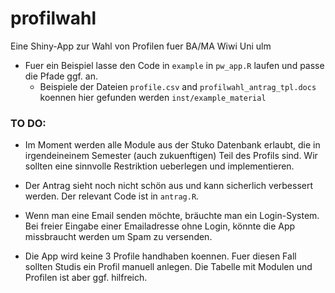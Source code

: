 # profilwahl

Eine Shiny-App zur Wahl von Profilen fuer BA/MA Wiwi Uni ulm

- Fuer ein Beispiel lasse den Code in `example` in `pw_app.R` laufen und passe die Pfade ggf. an.
  - Beispiele der Dateien `profile.csv` and `profilwahl_antrag_tpl.docs` koennen hier gefunden werden `inst/example_material`


### TO DO:

- Im Moment werden alle Module aus der Stuko Datenbank erlaubt, die in irgendeineinem Semester (auch zukuenftigen) Teil des Profils sind. Wir sollten eine sinnvolle Restriktion ueberlegen und implementieren.

- Der Antrag sieht noch nicht schön aus und kann sicherlich verbessert werden. Der relevant Code ist in `antrag.R`.

- Wenn man eine Email senden möchte, bräuchte man ein Login-System. Bei freier Eingabe einer Emailadresse ohne Login, könnte die App missbraucht werden um Spam zu versenden.

- Die App wird keine 3 Profile handhaben koennen. Fuer diesen Fall sollten Studis ein Profil manuell anlegen. Die Tabelle mit Modulen und Profilen ist aber ggf. hilfreich.
